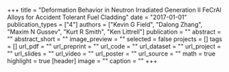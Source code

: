 +++
title = "Deformation Behavior in Neutron Irradiated Generation II FeCrAl Alloys for Accident Tolerant Fuel Cladding"
date = "2017-01-01"
publication_types = ["4"]
authors = ["Kevin G Field", "Dalong Zhang", "Maxim N Gussev", "Kurt R Smith", "Ken Littrell"]
publication = ""
abstract = ""
abstract_short = ""
image_preview = ""
selected = false
projects = []
tags = []
url_pdf = ""
url_preprint = ""
url_code = ""
url_dataset = ""
url_project = ""
url_slides = ""
url_video = ""
url_poster = ""
url_source = ""
math = true
highlight = true
[header]
image = ""
caption = ""
+++

